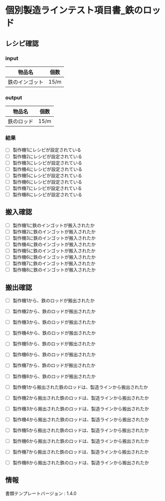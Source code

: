 # 個別製造ラインテスト項目書_鉄のロッド

## レシピ確認
### input
|物品名|個数|
|---|---|
|鉄のインゴット|15/m|

### output
|物品名|個数|
|---|---|
|鉄のロッド|15/m|


### 結果
- [ ] 製作機1にレシピが設定されている
- [ ] 製作機2にレシピが設定されている
- [ ] 製作機3にレシピが設定されている
- [ ] 製作機4にレシピが設定されている
- [ ] 製作機5にレシピが設定されている
- [ ] 製作機6にレシピが設定されている
- [ ] 製作機7にレシピが設定されている
- [ ] 製作機8にレシピが設定されている

## 搬入確認
- [ ] 製作機1に鉄のインゴットが搬入されたか
- [ ] 製作機2に鉄のインゴットが搬入されたか
- [ ] 製作機3に鉄のインゴットが搬入されたか
- [ ] 製作機4に鉄のインゴットが搬入されたか
- [ ] 製作機5に鉄のインゴットが搬入されたか
- [ ] 製作機6に鉄のインゴットが搬入されたか
- [ ] 製作機7に鉄のインゴットが搬入されたか
- [ ] 製作機8に鉄のインゴットが搬入されたか

## 搬出確認
- [ ] 製作機1から、鉄のロッドが搬出されたか
- [ ] 製作機2から、鉄のロッドが搬出されたか
- [ ] 製作機3から、鉄のロッドが搬出されたか
- [ ] 製作機4から、鉄のロッドが搬出されたか
- [ ] 製作機5から、鉄のロッドが搬出されたか
- [ ] 製作機6から、鉄のロッドが搬出されたか
- [ ] 製作機7から、鉄のロッドが搬出されたか
- [ ] 製作機8から、鉄のロッドが搬出されたか
- [ ] 製作機1から搬出された鉄のロッドは、製造ラインから搬出されたか
- [ ] 製作機2から搬出された鉄のロッドは、製造ラインから搬出されたか
- [ ] 製作機3から搬出された鉄のロッドは、製造ラインから搬出されたか
- [ ] 製作機4から搬出された鉄のロッドは、製造ラインから搬出されたか
- [ ] 製作機5から搬出された鉄のロッドは、製造ラインから搬出されたか
- [ ] 製作機6から搬出された鉄のロッドは、製造ラインから搬出されたか
- [ ] 製作機7から搬出された鉄のロッドは、製造ラインから搬出されたか
- [ ] 製作機8から搬出された鉄のロッドは、製造ラインから搬出されたか


## 情報
書類テンプレートバージョン : 1.4.0
